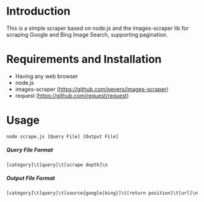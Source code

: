 # Introduction
This is a simple scraper based on node.js and the images-scraper lib for scraping Google and Bing Image Search, supporting pagination.

# Requirements and Installation
* Having any web browser
* node.js
* images-scraper (https://github.com/pevers/images-scraper)
* request (https://github.com/request/request)

# Usage
    node scrape.js [Query File] [Output File]

##### Query File Format
    [category]\t[query]\t[scrape depth]\n

##### Output File Format
    [category]\t[query]\t[source{google|bing}]\t[return position]\t[url]\n
